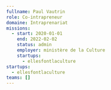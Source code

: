 ```yaml
---
fullname: Paul Vautrin
role: Co-intrapreneur
domaine: Intraprenariat
missions:
  - start: 2020-01-01
    end: 2022-02-02
    status: admin
    employer: ministère de la Culture
    startups:
      - ellesfontlaculture
startups:
  - ellesfontlaculture
teams: []
---
```

